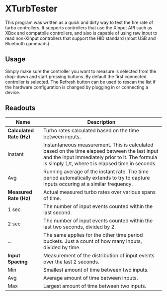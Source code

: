 # XTurbTester
This program was written as a quick and dirty way to test the fire rate of turbo controllers. It supports controllers that use the XInput API such as XBox and compatbile controllers, and also is capable of using raw input to read non-XInput controllers that support the HID standard (most USB and Bluetooth gamepads).

## Usage
Simply make sure the controller you want to measure is selected from the drop-down and start pressing buttons. By default the first connected controller is selected. The Refresh button can be used to rescan the list if the hardware configuration is changed by plugging in or connecting a device.

## Readouts
| Name       | Description          |
| ---------- | -------------------- |
| **Calculated Rate (Hz)** | Turbo rates calculated based on the time between inputs. |
| Instant    | Instantaneous measurement. This is calculated based on the time elapsed between the last input and the input immediately prior to it. The formula is simply 1/t, where t is elapsed time in seconds. |
| Avg        | Running average of the instant rate. The time period automatically extends to try to capture inputs occuring at a similar frequency. |
| **Measured Rate (Hz)** | Actual measured turbo rates over various spans of time. |
| 1 sec      | The number of input events counted within the last second. |
| 2 sec      | The number of input events counted within the last two seconds, divided by 2. |
| ...        | The same applies for the other time period buckets. Just a count of how many inputs, divided by time. |
| **Input Spacing** | Measurement of the distribution of input events over the last 2 seconds. |
| Min        | Smallest amount of time between two inputs. |
| Avg        | Average amount of time between inputs. |
| Max        | Largest amount of time between two inputs. |
